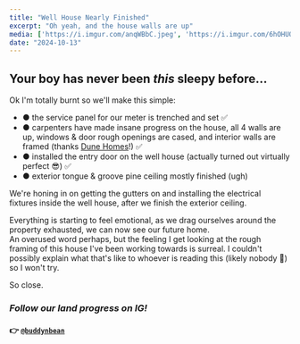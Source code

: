 ```yaml
---
title: "Well House Nearly Finished"
excerpt: "Oh yeah, and the house walls are up"
media: ['https://i.imgur.com/anqWBbC.jpeg', 'https://i.imgur.com/6hOHUOT.jpeg', 'https://i.imgur.com/ToDniDw.jpeg', 'https://i.imgur.com/DtEas8f.jpeg', 'https://i.imgur.com/LuTRbWf.jpeg', 'https://i.imgur.com/gap7AJV.jpeg', 'https://i.imgur.com/rFr60Tn.jpeg', 'https://i.imgur.com/BC9gnuG.jpeg']
date: "2024-10-13"
---
```


## Your boy has never been *this* sleepy before...
Ok I'm totally burnt so we'll make this simple:

- ● the service panel for our meter is trenched and set ✅
- ● carpenters have made insane progress on the house, all 4 walls are up, windows & door rough openings are cased, and interior walls are framed (thanks [Dune Homes](https://www.instagram.com/dunecustomhomes/)!) ✅
- ● installed the entry door on the well house (actually turned out virtually perfect 😎) ✅
- ● exterior tongue & groove pine ceiling mostly finished (ugh)

We're honing in on getting the gutters on and installing the electrical fixtures inside the well house, after we finish the exterior ceiling.

Everything is starting to feel emotional, as we drag ourselves around the property exhausted, we can now see our future home. \
An overused word perhaps, but the feeling I get looking at the rough framing of this house I've been working towards is surreal. I couldn't possibly explain what that's like to whoever is reading this (likely nobody 🤣) so I won't try.

So close.

### *Follow our land progress on IG!*
#### 👉 [`@buddynbean`](https://instagram.com/buddynbean)
